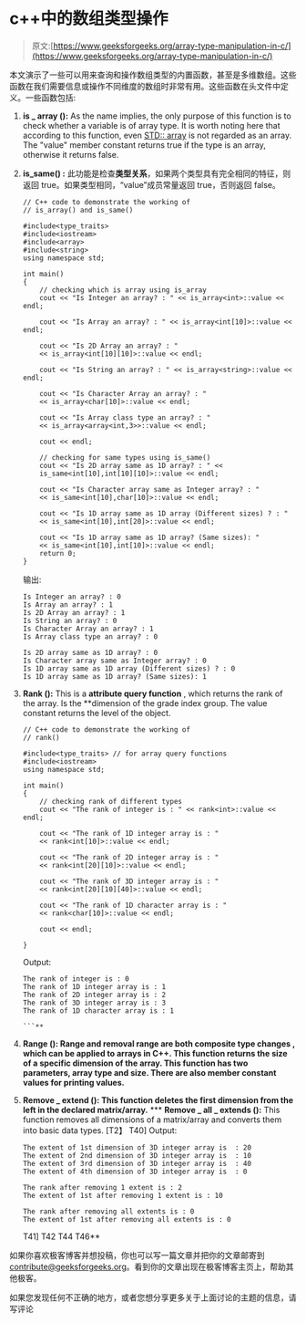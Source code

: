 # c++中的数组类型操作

> 原文:[https://www.geeksforgeeks.org/array-type-manipulation-in-c/](https://www.geeksforgeeks.org/array-type-manipulation-in-c/)

本文演示了一些可以用来查询和操作数组类型的内置函数，甚至是多维数组。这些函数在我们需要信息或操作不同维度的数组时非常有用。这些函数在头文件中定义。一些函数包括:

1.  **is _ array ():** As the name implies, the only purpose of this function is to check whether a variable is of array type. It is worth noting here that according to this function, even [STD:: array](https://www.geeksforgeeks.org/array-class-c/) is not regarded as an array. The "value" member constant returns true if the type is an array, otherwise it returns false.
2.  **is_same() :** 此功能是检查**类型关系**，如果两个类型具有完全相同的特征，则返回 true。如果类型相同，“value”成员常量返回 true，否则返回 false。

    ```
    // C++ code to demonstrate the working of 
    // is_array() and is_same()

    #include<type_traits>
    #include<iostream>
    #include<array>
    #include<string>
    using namespace std;

    int main()
    {
        // checking which is array using is_array
        cout << "Is Integer an array? : " << is_array<int>::value << endl;

        cout << "Is Array an array? : " << is_array<int[10]>::value << endl;

        cout << "Is 2D Array an array? : " 
        << is_array<int[10][10]>::value << endl;

        cout << "Is String an array? : " << is_array<string>::value << endl;

        cout << "Is Character Array an array? : " 
        << is_array<char[10]>::value << endl;

        cout << "Is Array class type an array? : " 
        << is_array<array<int,3>>::value << endl;

        cout << endl;

        // checking for same types using is_same()
        cout << "Is 2D array same as 1D array? : " << 
        is_same<int[10],int[10][10]>::value << endl;

        cout << "Is Character array same as Integer array? : " 
        << is_same<int[10],char[10]>::value << endl;

        cout << "Is 1D array same as 1D array (Different sizes) ? : " 
        << is_same<int[10],int[20]>::value << endl;

        cout << "Is 1D array same as 1D array? (Same sizes): " 
        << is_same<int[10],int[10]>::value << endl;
        return 0;
    }
    ```

    输出:

    ```
    Is Integer an array? : 0
    Is Array an array? : 1
    Is 2D Array an array? : 1
    Is String an array? : 0
    Is Character Array an array? : 1
    Is Array class type an array? : 0

    Is 2D array same as 1D array? : 0
    Is Character array same as Integer array? : 0
    Is 1D array same as 1D array (Different sizes) ? : 0
    Is 1D array same as 1D array? (Same sizes): 1

    ```

3.  **Rank ():** This is a **attribute query function** , which returns the rank of the array. Is the **dimension of the grade index group. The value constant returns the level of the object.

    ```
    // C++ code to demonstrate the working of 
    // rank()

    #include<type_traits> // for array query functions
    #include<iostream>
    using namespace std;

    int main()
    {
        // checking rank of different types
        cout << "The rank of integer is : " << rank<int>::value << endl;

        cout << "The rank of 1D integer array is : " 
        << rank<int[10]>::value << endl;

        cout << "The rank of 2D integer array is : " 
        << rank<int[20][10]>::value << endl;

        cout << "The rank of 3D integer array is : " 
        << rank<int[20][10][40]>::value << endl;

        cout << "The rank of 1D character array is : " 
        << rank<char[10]>::value << endl;

        cout << endl;

    }
    ```

    Output:

    ```
    The rank of integer is : 0
    The rank of 1D integer array is : 1
    The rank of 2D integer array is : 2
    The rank of 3D integer array is : 3
    The rank of 1D character array is : 1

    ```** 
4.  ****Range ():** Range and removal range are both **composite type changes** , which can be applied to arrays in C++. This function returns the size of a specific dimension of the array. This function has two parameters, array type and size. There are also member constant values for printing values.**
5.  ****Remove _ extend ():** This function deletes the first dimension from the left in the declared matrix/array.**
***   **Remove _ all _ extends ():** This function removes all dimensions of a matrix/array and converts them into basic data types. [T2】 T40] Output:

    ```
    The extent of 1st dimension of 3D integer array is  : 20
    The extent of 2nd dimension of 3D integer array is  : 10
    The extent of 3rd dimension of 3D integer array is  : 40
    The extent of 4th dimension of 3D integer array is  : 0

    The rank after removing 1 extent is : 2
    The extent of 1st after removing 1 extent is : 10

    The rank after removing all extents is : 0
    The extent of 1st after removing all extents is : 0

    ```

    T41] T42 T44 T46**

如果你喜欢极客博客并想投稿，你也可以写一篇文章并把你的文章邮寄到 contribute@geeksforgeeks.org。看到你的文章出现在极客博客主页上，帮助其他极客。

如果您发现任何不正确的地方，或者您想分享更多关于上面讨论的主题的信息，请写评论